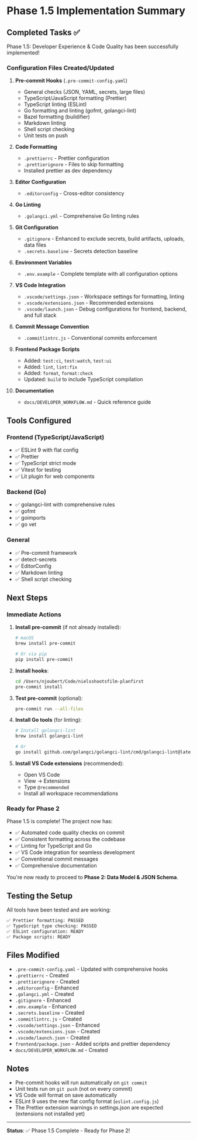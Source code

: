 # Phase 1.5 Implementation Summary

## Completed Tasks ✅

Phase 1.5: Developer Experience & Code Quality has been successfully implemented!

### Configuration Files Created/Updated

1. **Pre-commit Hooks** (`.pre-commit-config.yaml`)

   - General checks (JSON, YAML, secrets, large files)
   - TypeScript/JavaScript formatting (Prettier)
   - TypeScript linting (ESLint)
   - Go formatting and linting (gofmt, golangci-lint)
   - Bazel formatting (buildifier)
   - Markdown linting
   - Shell script checking
   - Unit tests on push

2. **Code Formatting**

   - `.prettierrc` - Prettier configuration
   - `.prettierignore` - Files to skip formatting
   - Installed prettier as dev dependency

3. **Editor Configuration**

   - `.editorconfig` - Cross-editor consistency

4. **Go Linting**

   - `.golangci.yml` - Comprehensive Go linting rules

5. **Git Configuration**

   - `.gitignore` - Enhanced to exclude secrets, build artifacts, uploads, data files
   - `.secrets.baseline` - Secrets detection baseline

6. **Environment Variables**

   - `.env.example` - Complete template with all configuration options

7. **VS Code Integration**

   - `.vscode/settings.json` - Workspace settings for formatting, linting
   - `.vscode/extensions.json` - Recommended extensions
   - `.vscode/launch.json` - Debug configurations for frontend, backend, and full stack

8. **Commit Message Convention**

   - `.commitlintrc.js` - Conventional commits enforcement

9. **Frontend Package Scripts**

   - Added: `test:ci`, `test:watch`, `test:ui`
   - Added: `lint`, `lint:fix`
   - Added: `format`, `format:check`
   - Updated: `build` to include TypeScript compilation

10. **Documentation**
    - `docs/DEVELOPER_WORKFLOW.md` - Quick reference guide

## Tools Configured

### Frontend (TypeScript/JavaScript)

- ✅ ESLint 9 with flat config
- ✅ Prettier
- ✅ TypeScript strict mode
- ✅ Vitest for testing
- ✅ Lit plugin for web components

### Backend (Go)

- ✅ golangci-lint with comprehensive rules
- ✅ gofmt
- ✅ goimports
- ✅ go vet

### General

- ✅ Pre-commit framework
- ✅ detect-secrets
- ✅ EditorConfig
- ✅ Markdown linting
- ✅ Shell script checking

## Next Steps

### Immediate Actions

1. **Install pre-commit** (if not already installed):

   ```bash
   # macOS
   brew install pre-commit

   # Or via pip
   pip install pre-commit
   ```

2. **Install hooks**:

   ```bash
   cd /Users/njoubert/Code/nielsshootsfilm-planfirst
   pre-commit install
   ```

3. **Test pre-commit** (optional):

   ```bash
   pre-commit run --all-files
   ```

4. **Install Go tools** (for linting):

   ```bash
   # Install golangci-lint
   brew install golangci-lint

   # Or
   go install github.com/golangci/golangci-lint/cmd/golangci-lint@latest
   ```

5. **Install VS Code extensions** (recommended):
   - Open VS Code
   - View → Extensions
   - Type `@recommended`
   - Install all workspace recommendations

### Ready for Phase 2

Phase 1.5 is complete! The project now has:

- ✅ Automated code quality checks on commit
- ✅ Consistent formatting across the codebase
- ✅ Linting for TypeScript and Go
- ✅ VS Code integration for seamless development
- ✅ Conventional commit messages
- ✅ Comprehensive documentation

You're now ready to proceed to **Phase 2: Data Model & JSON Schema**.

## Testing the Setup

All tools have been tested and are working:

```bash
✅ Prettier formatting: PASSED
✅ TypeScript type checking: PASSED
✅ ESLint configuration: READY
✅ Package scripts: READY
```

## Files Modified

- `.pre-commit-config.yaml` - Updated with comprehensive hooks
- `.prettierrc` - Created
- `.prettierignore` - Created
- `.editorconfig` - Enhanced
- `.golangci.yml` - Created
- `.gitignore` - Enhanced
- `.env.example` - Enhanced
- `.secrets.baseline` - Created
- `.commitlintrc.js` - Created
- `.vscode/settings.json` - Enhanced
- `.vscode/extensions.json` - Created
- `.vscode/launch.json` - Created
- `frontend/package.json` - Added scripts and prettier dependency
- `docs/DEVELOPER_WORKFLOW.md` - Created

## Notes

- Pre-commit hooks will run automatically on `git commit`
- Unit tests run on `git push` (not on every commit)
- VS Code will format on save automatically
- ESLint 9 uses the new flat config format (`eslint.config.js`)
- The Prettier extension warnings in settings.json are expected (extensions not installed yet)

---

**Status**: ✅ Phase 1.5 Complete - Ready for Phase 2!
